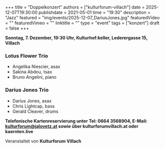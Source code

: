 +++
title = "Doppelkonzert"
authors = ["kulturforum-villach"]
date = 2025-12-07T19:30:00
publishdate = 2021-05-01
time = "19:30"
description = "Jazz"
featured = "img/events/2025-12-07_DariusJones.jpg"
featuredVideo = ""
featuredVimeo = ""
linktitle = ""
type = "event"
tags = ["konzert"]
draft = false
+++

**Sonntag, 7. Dezember, 19:30 Uhr, Kulturhof:keller, Lederergasse 15, Villach**

### Lotus Flower Trio

- Angelika Niescier, asax
- Sakina Abdou, tsax
- Bruno Angelini, piano

### Darius Jones Trio

- Darius Jones, asax
- Chris Lightcap, bass
- Gerald Cleaver, drums



**Telefonische Kartenreservierung unter Tel: 0664 3568904, E-Mail: kulturforum@jalovetz.at sowie über kulturforumvillach.at oder kaernten.live**

Veranstaltet von **Kulturforum Villach**
